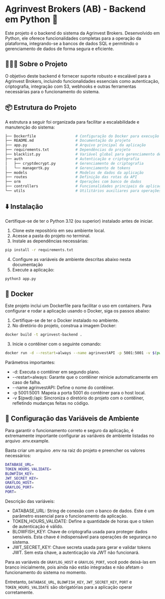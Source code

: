 # Agrinvest Brokers (AB) - Backend em Python 🌾

Este projeto é o backend do sistema da Agrinvest Brokers. Desenvolvido em Python, ele oferece funcionalidades completas para a operação da plataforma, integrando-se a bancos de dados SQL e permitindo o gerenciamento de dados de forma segura e eficiente.

## 👨🏻‍💻 Sobre o Projeto
O objetivo deste backend é fornecer suporte robusto e escalável para a Agrinvest Brokers, incluindo funcionalidades essenciais como autenticação, criptografia, integração com S3, webhooks e outras ferramentas necessárias para o funcionamento do sistema.

## 📦 Estrutura do Projeto
A estrutura a seguir foi organizada para facilitar a escalabilidade e manutenção do sistema:

```bash
├── Dockerfile                  # Configuração do Docker para execução em container
├── README.md                   # Documentação do projeto
├── app.py                      # Arquivo principal da aplicação
├── requirements.txt            # Dependências do projeto
├── blacklist.py                # Variável global para gerenciamento de tokens JWT em blacklist
├── auth                        # Autenticação e criptografia
│   ├── cryptdecrypt.py         # Gerenciamento de criptografia
│   └── managertk.py            # Gerenciamento de tokens
├── models                      # Modelos de dados da aplicação
├── routes                      # Definição das rotas da API
├── orm                         # Operações com banco de dados
├── controllers                 # Funcionalidades principais da aplicação
└── utils                       # Utilitários auxiliares para operações gerais
```

## ⬇️ Instalação
Certifique-se de ter o Python 3.12 (ou superior) instalado antes de iniciar.

1. Clone este repositório em seu ambiente local.
2. Acesse a pasta do projeto no terminal.
3. Instale as dependências necessárias:
```bash
pip install -r requirements.txt
```
4. Configure as variáveis de ambiente descritas abaixo nesta documentação
5. Execute a aplicação:
```bash
python3 app.py
```

## 🐳 Docker
Este projeto inclui um Dockerfile para facilitar o uso em containers. Para configurar e rodar a aplicação usando o Docker, siga os passos abaixo:

1. Certifique-se de ter o Docker instalado no ambiente.
2. No diretório do projeto, construa a imagem Docker:
```bash
docker build -t agrinvest-backend .
```
3. Inicie o contêiner com o seguinte comando:
```bash
docker run -d --restart=always --name agrinvestAPI -p 5001:5001 -v $(pwd):/api agrinvest-backend
```
Parâmetros importantes:
* -d: Executa o contêiner em segundo plano.
* --restart=always: Garante que o contêiner reinicie automaticamente em caso de falha.
*  --name agrinvestAPI: Define o nome do contêiner.
*  -p 5001:5001: Mapeia a porta 5001 do contêiner para o host local.
*  -v $(pwd):/api: Sincroniza o diretório do projeto com o contêiner, refletindo mudanças feitas no código.

## 🔑 Configuração das Variáveis de Ambiente

Para garantir o funcionamento correto e seguro da aplicação, é extremamente importante configurar as variáveis de ambiente listadas no arquivo .env.example.

Basta criar um arquivo .env na raiz do projeto e preencher os valores necessários:
```bash
DATABASE_URL=
TOKEN_HOURS_VALIDATE=
BLOWFISH_KEY=
JWT_SECRET_KEY=
GRAYLOG_HOST=
GRAYLOG_PORT=
PORT=
```

Descrição das variáveis:
* DATABASE_URL: String de conexão com o banco de dados. Este é um parâmetro essencial para o funcionamento da aplicação.
* TOKEN_HOURS_VALIDATE: Define a quantidade de horas que o token de autenticação é válido.
* BLOWFISH_KEY: Chave de criptografia usada para proteger dados sensíveis. Esta chave é indispensável para operações de segurança no sistema.
* JWT_SECRET_KEY: Chave secreta usada para gerar e validar tokens JWT. Sem esta chave, a autenticação via JWT não funcionará.

Para as variáveis de `GRAYLOG_HOST` e `GRAYLOG_PORT`, você pode deixá-las em branco inicialmente, pois ainda não estão integradas e não afetam o funcionamento do sistema no momento.

Entretanto, `DATABASE_URL`, `BLOWFISH_KEY`, `JWT_SECRET_KEY`, `PORT` e `TOKEN_HOURS_VALIDATE` são obrigatórias para a aplicação operar corretamente.
